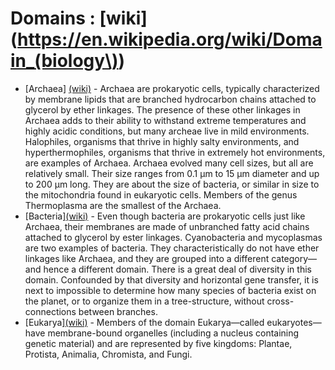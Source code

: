 # Domains : [wiki](https://en.wikipedia.org/wiki/Domain_(biology\))

* [Archaea] [(wiki)](https://en.wikipedia.org/wiki/Archaea) - Archaea are prokaryotic cells, typically characterized by membrane lipids that are branched hydrocarbon chains attached to glycerol by ether linkages. The presence of these other linkages in Archaea adds to their ability to withstand extreme temperatures and highly acidic conditions, but many archeae live in mild environments. Halophiles, organisms that thrive in highly salty environments, and hyperthermophiles, organisms that thrive in extremely hot environments, are examples of Archaea. Archaea evolved many cell sizes, but all are relatively small. Their size ranges from 0.1 μm to 15 μm diameter and up to 200 μm long. They are about the size of bacteria, or similar in size to the mitochondria found in eukaryotic cells. Members of the genus Thermoplasma are the smallest of the Archaea.
* [Bacteria][(wiki)](https://en.wikipedia.org/wiki/Bacteria) - Even though bacteria are prokaryotic cells just like Archaea, their membranes are made of unbranched fatty acid chains attached to glycerol by ester linkages. Cyanobacteria and mycoplasmas are two examples of bacteria. They characteristically do not have ether linkages like Archaea, and they are grouped into a different category—and hence a different domain. There is a great deal of diversity in this domain. Confounded by that diversity and horizontal gene transfer, it is next to impossible to determine how many species of bacteria exist on the planet, or to organize them in a tree-structure, without cross-connections between branches.
* [Eukarya][(wiki)](https://en.wikipedia.org/wiki/Eukaryote) - Members of the domain Eukarya—called eukaryotes—have membrane-bound organelles (including a nucleus containing genetic material) and are represented by five kingdoms: Plantae, Protista, Animalia, Chromista, and Fungi.

